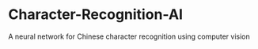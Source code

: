 # Character-Recognition-AI
A neural network for Chinese character recognition using computer vision
